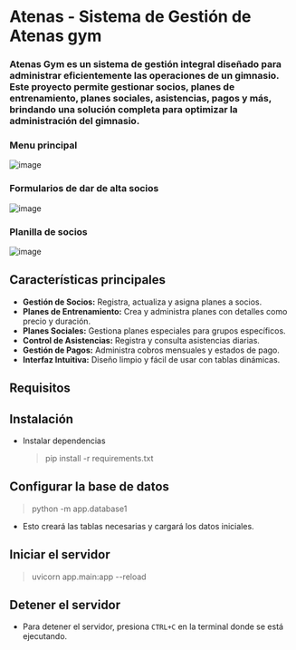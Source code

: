 # Atenas - Sistema de Gestión de Atenas gym
### Atenas Gym es un sistema de gestión integral diseñado para administrar eficientemente las operaciones de un gimnasio. Este proyecto permite gestionar socios, planes de entrenamiento, planes sociales, asistencias, pagos y más, brindando una solución completa para optimizar la administración del gimnasio.

### Menu principal
![image](https://github.com/user-attachments/assets/7b60b99d-f223-4d67-905c-2c6dd4ea338d)
### Formularios de dar de alta socios
![image](https://github.com/user-attachments/assets/6f4df892-e94c-40f5-9b75-3e8a3ab571f0)
### Planilla de socios
![image](https://github.com/user-attachments/assets/f6a2cd46-ca5e-4c50-812a-6fcf66e41568)

## Características principales

- **Gestión de Socios:** Registra, actualiza y asigna planes a socios.
- **Planes de Entrenamiento:** Crea y administra planes con detalles como precio y duración.
- **Planes Sociales:** Gestiona planes especiales para grupos específicos.
- **Control de Asistencias:** Registra y consulta asistencias diarias.
- **Gestión de Pagos:** Administra cobros mensuales y estados de pago.
- **Interfaz Intuitiva:** Diseño limpio y fácil de usar con tablas dinámicas.

## Requisitos

## Instalación

- Instalar dependencias

  > pip install -r requirements.txt

## Configurar la base de datos

> python -m app.database1

- Esto creará las tablas necesarias y cargará los datos iniciales.

## Iniciar el servidor

> uvicorn app.main:app --reload

## Detener el servidor
- Para detener el servidor, presiona `CTRL+C` en la terminal donde se está ejecutando.
